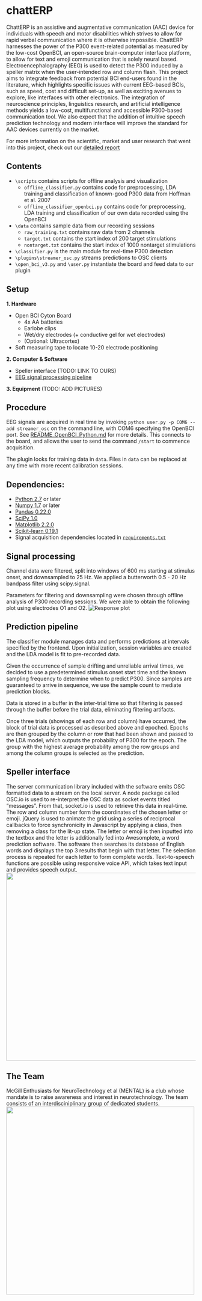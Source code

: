 
# chattERP

ChattERP is an assistive and augmentative communication (AAC) device for individuals with speech and motor disabilities which strives to allow for rapid verbal communication where it is otherwise impossible. ChattERP harnesses the power of the P300 event-related potential as measured by the low-cost OpenBCI, an open-source brain-computer interface platform, to allow for text and emoji communication that is solely neural based. Electroencephalography (EEG) is used to detect the P300 induced by a speller matrix when the user-intended row and column flash. This project aims to integrate feedback from potential BCI end-users found in the literature, which highlights specific issues with current EEG-based BCIs, such as speed, cost and difficult set-up, as well as exciting avenues to explore, like interfaces with other electronics. The integration of neuroscience principles, linguistics research, and artificial intelligence methods yields a low-cost, multifunctional and accessible P300-based communication tool. We also expect that the addition of intuitive speech prediction technology and modern interface will improve the standard for AAC devices currently on the market.

For more information on the scientific, market and user research that went into this project, check out our [detailed report](https://github.com/io0/NeuroTechX-McGill-Backend/blob/master/ResearchReport.md)

## Contents
- `\scripts` contains scripts for offline analysis and visualization
	- `offline_classifier.py` contains code for preprocessing, LDA training and classification of known-good P300 data from Hoffman et al. 2007
	- `offline_classifier_openbci.py` contains code for preprocessing, LDA training and classification of our own data recorded using the OpenBCI
- `\data` contains sample data from our recording sessions
	- `raw_training.txt` contains raw data from 2 channels
	- `target.txt` contains the start index of 200 target stimulations
	- `nontarget.txt` contains the start index of 1000 nontarget stimulations
- `\classifier.py` is the main module for real-time P300 detection
- `\plugins\streamer_osc.py` streams predictions to OSC clients
- `\open_bci_v3.py` and `\user.py` instantiate the board and feed data to our plugin

## Setup
**1. Hardware**
   - Open BCI Cyton Board
      - 4x AA batteries 
      - Earlobe clips    
      - Wet/dry electrodes (+ conductive gel for wet electrodes)   
      - (Optional: Ultracortex)   
   - Soft measuring tape to locate 10-20 electrode positioning

**2. Computer & Software**
   - Speller interface (TODO: LINK TO OURS)
   - [EEG signal processing pipeline](https://github.com/io0/NeuroTechX-McGill/blob/master/classifier.py)
   
**3. Equipment**
(TODO: ADD PICTURES)

## Procedure
EEG signals are acquired in real time by invoking `python user.py -p COM6 --add streamer_osc` on the command line, with COM6 specifying the OpenBCI port. See [README_OpenBCI_Python.md](https://github.com/io0/NeuroTechX-McGill/blob/master/README_OpenBCI_Python.md) for more details. This connects to the board, and allows the user to send the command `/start` to commence acquisition.

The plugin looks for training data in `data`. Files in `data` can be replaced at any time with more recent calibration sessions.

## Dependencies:

* [Python 2.7](https://www.python.org/download/releases/2.7/) or later
* [Numpy 1.7](http://www.numpy.org/) or later
* [Pandas 0.22.0](https://pandas.pydata.org/)
* [SciPy 1.0](https://www.scipy.org/)
* [Matplotlib 2.2.0](https://matplotlib.org/)
* [Scikit-learn 0.19.1](http://scikit-learn.org/stable/)
* Signal acquisition dependencies located in [`requirements.txt`](https://github.com/io0/NeuroTechX-McGill/blob/master/requirements.txt)

## Signal processing
Channel data were filtered, split into windows of 600 ms starting at stimulus onset, and downsampled to 25 Hz. We applied a butterworth 0.5 - 20 Hz bandpass filter using scipy.signal.

Parameters for filtering and downsampling were chosen through offline analysis of P300 recording sessions. We were able to obtain the following plot using electrodes O1 and O2.
![Response plot](/figures/avg_response.png)

## Prediction pipeline
The classifier module manages data and performs predictions at intervals specified by the frontend. Upon initialization, session variables are created and the LDA model is fit to pre-recorded data.

Given the occurrence of sample drifting and unreliable arrival times, we decided to use a predetermined stimulus onset start time and the known sampling frequency to determine when to predict P300. Since samples are guaranteed to arrive in sequence, we use the sample count to mediate prediction blocks. 

Data is stored in a buffer in the inter-trial time so that filtering is passed through the buffer before the trial data, eliminating filtering artifacts.

Once three trials (showings of each row and column) have occurred, the block of trial data is processed as described above and epoched. Epochs are then grouped by the column or row that had been shown and passed to the LDA model, which outputs the probability of P300 for the epoch. The group with the highest average probability among the row groups and among the column groups is selected as the prediction.

## Speller interface
The server communication library included with the software emits OSC formatted data to a stream on the local server. A node package called OSC.io is used to re-interpret the OSC data as socket events titled “messages”. From that, socket.io is used to retrieve this data in real-time. The row and column number form the coordinates of the chosen letter or emoji. jQuery is used to animate the grid using a series of reciprocal callbacks to force synchronicity in Javascript by applying a class, then removing a class for the lit-up state. The letter or emoji is then inputted into the textbox and the letter is additionally fed into Awesomplete, a word prediction software. The software then searches its database of English words and displays the top 3 results that begin with that letter. The selection process is repeated for each letter to form complete words. Text-to-speech functions are possible using responsive voice API, which takes text input and provides speech output.
<img src="https://media.giphy.com/media/9PvaOvdBv9OXTfxfGY/giphy.gif" width="1000" height="500">


## The Team
McGill Enthusiasts for NeuroTechnology et al (MENTAL) is a club whose mandate is to raise awareness and interest in neurotechnology.
The team consists of an interdisciniplinary group of dedicated students.
<img src="https://github.com/io0/NeuroTechX-McGill/blob/master/MENTAL_logo.png" width="500" height="500">
